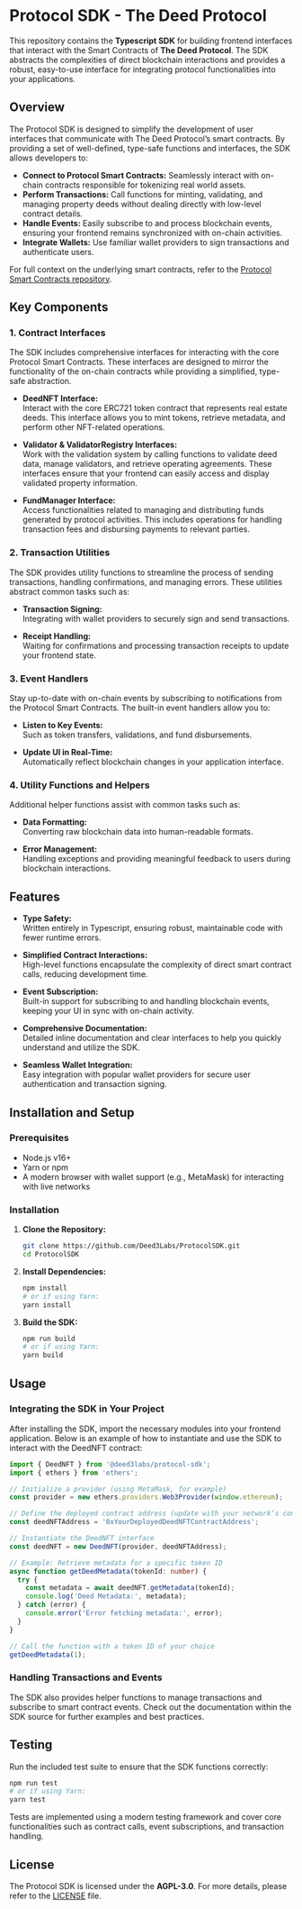 # Protocol SDK - The Deed Protocol

This repository contains the **Typescript SDK** for building frontend interfaces that interact with the Smart Contracts of **The Deed Protocol**. The SDK abstracts the complexities of direct blockchain interactions and provides a robust, easy-to-use interface for integrating protocol functionalities into your applications.

## Overview

The Protocol SDK is designed to simplify the development of user interfaces that communicate with The Deed Protocol’s smart contracts. By providing a set of well-defined, type-safe functions and interfaces, the SDK allows developers to:

- **Connect to Protocol Smart Contracts:** Seamlessly interact with on-chain contracts responsible for tokenizing real world assets.
- **Perform Transactions:** Call functions for minting, validating, and managing property deeds without dealing directly with low-level contract details.
- **Handle Events:** Easily subscribe to and process blockchain events, ensuring your frontend remains synchronized with on-chain activities.
- **Integrate Wallets:** Use familiar wallet providers to sign transactions and authenticate users.

For full context on the underlying smart contracts, refer to the [Protocol Smart Contracts repository](https://github.com/Deed3Labs/Protocol-Contracts/).

## Key Components

### 1. Contract Interfaces

The SDK includes comprehensive interfaces for interacting with the core Protocol Smart Contracts. These interfaces are designed to mirror the functionality of the on-chain contracts while providing a simplified, type-safe abstraction.

- **DeedNFT Interface:**  
  Interact with the core ERC721 token contract that represents real estate deeds. This interface allows you to mint tokens, retrieve metadata, and perform other NFT-related operations.

- **Validator & ValidatorRegistry Interfaces:**  
  Work with the validation system by calling functions to validate deed data, manage validators, and retrieve operating agreements. These interfaces ensure that your frontend can easily access and display validated property information.

- **FundManager Interface:**  
  Access functionalities related to managing and distributing funds generated by protocol activities. This includes operations for handling transaction fees and disbursing payments to relevant parties.

### 2. Transaction Utilities

The SDK provides utility functions to streamline the process of sending transactions, handling confirmations, and managing errors. These utilities abstract common tasks such as:

- **Transaction Signing:**  
  Integrating with wallet providers to securely sign and send transactions.
  
- **Receipt Handling:**  
  Waiting for confirmations and processing transaction receipts to update your frontend state.

### 3. Event Handlers

Stay up-to-date with on-chain events by subscribing to notifications from the Protocol Smart Contracts. The built-in event handlers allow you to:

- **Listen to Key Events:**  
  Such as token transfers, validations, and fund disbursements.
  
- **Update UI in Real-Time:**  
  Automatically reflect blockchain changes in your application interface.

### 4. Utility Functions and Helpers

Additional helper functions assist with common tasks such as:

- **Data Formatting:**  
  Converting raw blockchain data into human-readable formats.
  
- **Error Management:**  
  Handling exceptions and providing meaningful feedback to users during blockchain interactions.

## Features

- **Type Safety:**  
  Written entirely in Typescript, ensuring robust, maintainable code with fewer runtime errors.

- **Simplified Contract Interactions:**  
  High-level functions encapsulate the complexity of direct smart contract calls, reducing development time.

- **Event Subscription:**  
  Built-in support for subscribing to and handling blockchain events, keeping your UI in sync with on-chain activity.

- **Comprehensive Documentation:**  
  Detailed inline documentation and clear interfaces to help you quickly understand and utilize the SDK.

- **Seamless Wallet Integration:**  
  Easy integration with popular wallet providers for secure user authentication and transaction signing.

## Installation and Setup

### Prerequisites

- Node.js v16+
- Yarn or npm
- A modern browser with wallet support (e.g., MetaMask) for interacting with live networks

### Installation

1. **Clone the Repository:**

   ```bash
   git clone https://github.com/Deed3Labs/ProtocolSDK.git
   cd ProtocolSDK
   ```

2. **Install Dependencies:**

   ```bash
   npm install
   # or if using Yarn:
   yarn install
   ```

3. **Build the SDK:**

   ```bash
   npm run build
   # or if using Yarn:
   yarn build
   ```

## Usage

### Integrating the SDK in Your Project

After installing the SDK, import the necessary modules into your frontend application. Below is an example of how to instantiate and use the SDK to interact with the DeedNFT contract:

```typescript
import { DeedNFT } from '@deed3labs/protocol-sdk';
import { ethers } from 'ethers';

// Initialize a provider (using MetaMask, for example)
const provider = new ethers.providers.Web3Provider(window.ethereum);

// Define the deployed contract address (update with your network’s contract address)
const deedNFTAddress = '0xYourDeployedDeedNFTContractAddress';

// Instantiate the DeedNFT interface
const deedNFT = new DeedNFT(provider, deedNFTAddress);

// Example: Retrieve metadata for a specific token ID
async function getDeedMetadata(tokenId: number) {
  try {
    const metadata = await deedNFT.getMetadata(tokenId);
    console.log('Deed Metadata:', metadata);
  } catch (error) {
    console.error('Error fetching metadata:', error);
  }
}

// Call the function with a token ID of your choice
getDeedMetadata(1);
```

### Handling Transactions and Events

The SDK also provides helper functions to manage transactions and subscribe to smart contract events. Check out the documentation within the SDK source for further examples and best practices.

## Testing

Run the included test suite to ensure that the SDK functions correctly:

```bash
npm run test
# or if using Yarn:
yarn test
```

Tests are implemented using a modern testing framework and cover core functionalities such as contract calls, event subscriptions, and transaction handling.

## License

The Protocol SDK is licensed under the **AGPL-3.0**. For more details, please refer to the [LICENSE](LICENSE) file.
